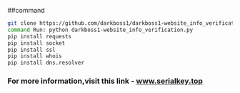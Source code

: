 ##command 
```bash
git clone https://github.com/darkboss1/darkboss1-website_info_verification.git
command Run: python darkboss1-website_info_verification.py
pip install requests
pip install socket
pip install ssl
pip install whois
pip install dns.resolver
```
### For more information,visit this link - www.serialkey.top
